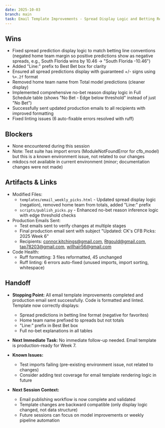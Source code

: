 ```yaml
---
date: 2025-10-03
branch: main
task: Email Template Improvements - Spread Display Logic and Betting Reasons
---
```


## Wins

- Fixed spread prediction display logic to match betting line conventions (negated home team margin so positive predictions show as negative spreads, e.g., South Florida wins by 10.46 → "South Florida -10.46")
- Added "Line:" prefix to Best Bet box for clarity
- Ensured all spread predictions display with guaranteed +/- signs using `%+.2f` format
- Removed home team name from Total model predictions (cleaner display)
- Implemented comprehensive no-bet reason display logic in Full Schedule table (shows "No Bet - Edge below threshold" instead of just "No Bet")
- Successfully sent updated production emails to all recipients with improved formatting
- Fixed linting issues (6 auto-fixable errors resolved with ruff)

## Blockers

- None encountered during this session
- Note: Test suite has import errors (ModuleNotFoundError for cfb_model) but this is a known environment issue, not related to our changes
- mkdocs not available in current environment (minor; documentation changes were not made)

## Artifacts & Links

- Modified Files:
  - `templates/email_weekly_picks.html` - Updated spread display logic (negation), removed home team from totals, added "Line:" prefix
  - `scripts/publish_picks.py` - Enhanced no-bet reason inference logic with edge threshold checks
- Production Emails Sent:
  - Test emails sent to verify changes at multiple stages
  - Final production email sent with subject "Updated: CK's CFB Picks: 2025 Week 6"
  - Recipients: connor.kitchings@gmail.com, Rtgould@gmail.com, tap78203@gmail.com, willhair56@gmail.com
- Code Health:
  - Ruff formatting: 3 files reformatted, 45 unchanged
  - Ruff linting: 6 errors auto-fixed (unused imports, import sorting, whitespace)

## Handoff

- **Stopping Point:** All email template improvements completed and production email sent successfully. Code is formatted and linted. Template now correctly displays:
  - Spread predictions in betting line format (negative for favorites)
  - Home team name prefixed to spreads but not totals
  - "Line:" prefix in Best Bet box
  - Full no-bet explanations in all tables
  
- **Next Immediate Task:** No immediate follow-up needed. Email template is production-ready for Week 7.

- **Known Issues:** 
  - Test imports failing (pre-existing environment issue, not related to changes)
  - Consider adding test coverage for email template rendering logic in future

- **Next Session Context:** 
  - Email publishing workflow is now complete and validated
  - Template changes are backward compatible (only display logic changed, not data structure)
  - Future sessions can focus on model improvements or weekly pipeline automation
